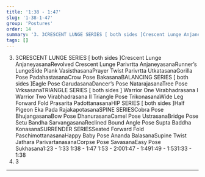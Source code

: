 ```yaml
---
title: '1:38 - 1:47'
slug: '1-38-1-47'
group: 'Postures'
order: 14
summary: '3. 3CRESCENT LUNGE SERIES [ both sides ]Crescent Lunge AnjaneyasanaRevolved Crescent Lunge Parivrtta AnjaneyasanaRunner’s LungeSide Plank VasisthasanaPrayer Twist Parivrtta Utkatas'
tags: []
---
```


3. 3CRESCENT LUNGE SERIES [ both sides ]Crescent Lunge AnjaneyasanaRevolved Crescent Lunge Parivrtta AnjaneyasanaRunner’s LungeSide Plank VasisthasanaPrayer Twist Parivrtta UtkatasanaGorilla Pose PadahastasanaCrow Pose BakasanaBALANCING SERIES [ both sides ]Eagle Pose GarudasanaDancer’s Pose NatarajasanaTree Pose VrksasanaTRIANGLE SERIES [ both sides ] Warrior One Virabhadrasana I Warrior Two Virabhadrasana II Triangle Pose TrikonasanaWide Leg Forward Fold Prasarita PadottanasanaHIP SERIES [ both sides ]Half Pigeon Eka Pada RajakapotasanaSPINE SERIESCobra Pose BhujangasanaBow Pose DhanurasanaCamel Pose UstrasanaBridge Pose Setu Bandha SarvangasanaReclined Bound Angle Pose Supta Baddha KonasanaSURRENDER SERIESSeated Forward Fold PaschimottanasanaHappy Baby Pose Ananda BalasanaSupine Twist Jathara ParivartanasanaCorpse Pose SavasanaEasy Pose Sukhasana1:23 - 1:33
1:38 - 1:47
1:53 - 2:001:47 - 1:491:49 - 1:531:33 - 1:38
3. 3

---
